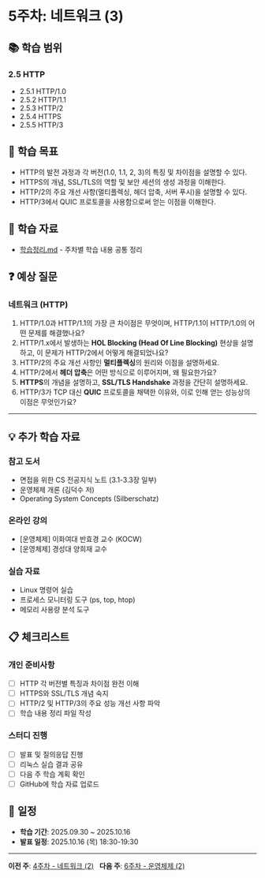 # 5주차: 네트워크 (3)

## 📚 학습 범위

### 2.5 HTTP
- 2.5.1 HTTP/1.0
- 2.5.2 HTTP/1.1
- 2.5.3 HTTP/2
- 2.5.4 HTTPS
- 2.5.5 HTTP/3

## 🎯 학습 목표

- HTTP의 발전 과정과 각 버전(1.0, 1.1, 2, 3)의 특징 및 차이점을 설명할 수 있다.
- HTTPS의 개념, SSL/TLS의 역할 및 보안 세션의 생성 과정을 이해한다.
- HTTP/2의 주요 개선 사항(멀티플렉싱, 헤더 압축, 서버 푸시)을 설명할 수 있다.
- HTTP/3에서 QUIC 프로토콜을 사용함으로써 얻는 이점을 이해한다.

## 📝 학습 자료

- [학습정리.md](./학습정리.md) - 주차별 학습 내용 공통 정리


## ❓ 예상 질문

### 네트워크 (HTTP)
1. HTTP/1.0과 HTTP/1.1의 가장 큰 차이점은 무엇이며, HTTP/1.1이 HTTP/1.0의 어떤 문제를 해결했나요?
2. HTTP/1.x에서 발생하는 **HOL Blocking (Head Of Line Blocking)** 현상을 설명하고, 이 문제가 HTTP/2에서 어떻게 해결되었나요?
3. HTTP/2의 주요 개선 사항인 **멀티플렉싱**의 원리와 이점을 설명하세요.
4. HTTP/2에서 **헤더 압축**은 어떤 방식으로 이루어지며, 왜 필요한가요?
5. **HTTPS**의 개념을 설명하고, **SSL/TLS Handshake** 과정을 간단히 설명하세요.
6. HTTP/3가 TCP 대신 **QUIC** 프로토콜을 채택한 이유와, 이로 인해 얻는 성능상의 이점은 무엇인가요?

---

## 💡 추가 학습 자료

### 참고 도서
- 면접을 위한 CS 전공지식 노트 (3.1-3.3장 일부)
- 운영체제 개론 (김덕수 저)
- Operating System Concepts (Silberschatz)

### 온라인 강의
- [운영체제] 이화여대 반효경 교수 (KOCW)
- [운영체제] 경성대 양희재 교수

### 실습 자료
- Linux 명령어 실습
- 프로세스 모니터링 도구 (ps, top, htop)
- 메모리 사용량 분석 도구

## 📋 체크리스트

### 개인 준비사항
- [ ] HTTP 각 버전별 특징과 차이점 완전 이해
- [ ] HTTPS와 SSL/TLS 개념 숙지
- [ ] HTTP/2 및 HTTP/3의 주요 성능 개선 사항 파악
- [ ] 학습 내용 정리 파일 작성

### 스터디 진행
- [ ] 발표 및 질의응답 진행
- [ ] 리눅스 실습 결과 공유
- [ ] 다음 주 학습 계획 확인
- [ ] GitHub에 학습 자료 업로드

## 📅 일정

- **학습 기간**: 2025.09.30 ~ 2025.10.16
- **발표 일정**: 2025.10.16 (목) 18:30-19:30

---

**이전 주**: [4주차 - 네트워크 (2)](../week04/README.md)  
**다음 주**: [6주차 - 운영체제 (2)](../week06/README.md)
